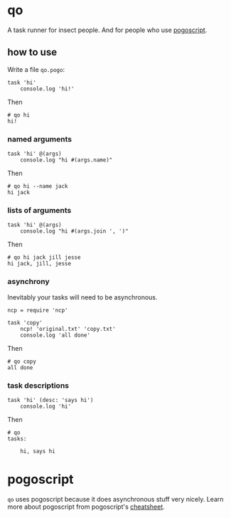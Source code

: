 # qo

A task runner for insect people. And for people who use [pogoscript](http://pogoscript.org/).

## how to use

Write a file `qo.pogo`:

    task 'hi'
        console.log 'hi!'

Then

    # qo hi
    hi!

### named arguments

    task 'hi' @(args)
        console.log "hi #(args.name)"

Then

    # qo hi --name jack
    hi jack

### lists of arguments

    task 'hi' @(args)
        console.log "hi #(args.join ', ')"

Then

    # qo hi jack jill jesse
    hi jack, jill, jesse

### asynchrony

Inevitably your tasks will need to be asynchronous.

    ncp = require 'ncp'

    task 'copy'
        ncp! 'original.txt' 'copy.txt'
        console.log 'all done'

Then

    # qo copy
    all done

### task descriptions

    task 'hi' (desc: 'says hi')
        console.log 'hi'

Then

    # qo
    tasks:

        hi, says hi

# pogoscript

`qo` uses pogoscript because it does asynchronous stuff very nicely. Learn more about pogoscript from pogoscript's [cheatsheet](http://pogoscript.org/cheatsheet.html).
